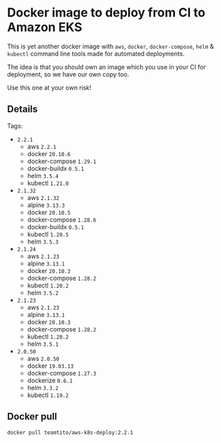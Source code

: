 # Docker image to deploy from CI to Amazon EKS

This is yet another docker image with `aws`, `docker`, `docker-compose`, `helm` & `kubectl` command line tools made for automated deployments.

The idea is that you should own an image which you use in your CI for deployment, so we have our own copy too.

Use this one at your own risk!

## Details

Tags:
  * `2.2.1`
    * aws `2.2.1`
    * docker `20.10.6`
    * docker-compose `1.29.1`
    * docker-buildx `0.5.1`
    * helm `3.5.4`
    * kubectl `1.21.0`
  * `2.1.32`
    * aws `2.1.32`
    * alpine `3.13.3`
    * docker `20.10.5`
    * docker-compose `1.28.6`
    * docker-buildx `0.5.1`
    * kubectl `1.20.5`
    * helm `3.5.3`
  * `2.1.24`
    * aws `2.1.23`
    * alpine `3.13.1`
    * docker `20.10.3`
    * docker-compose `1.28.2`
    * kubectl `1.20.2`
    * helm `3.5.2`
  * `2.1.23`
    * aws `2.1.23`
    * alpine `3.13.1`
    * docker `20.10.3`
    * docker-compose `1.28.2`
    * kubectl `1.20.2`
    * helm `3.5.1`
  * `2.0.50`
    * aws `2.0.50`
    * docker `19.03.13`
    * docker-compose `1.27.3`
    * dockerize `0.6.1`
    * helm `3.3.2`
    * kubectl `1.19.2`

## Docker pull

```shell
docker pull teamtito/aws-k8s-deploy:2.2.1
```

